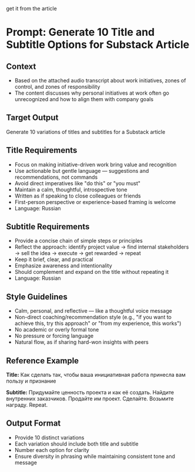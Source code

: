 get it from the article

# Prompt: Generate 10 Title and Subtitle Options for Substack Article

## Context

- Based on the attached audio transcript about work initiatives, zones of control, and zones of responsibility
- The content discusses why personal initiatives at work often go unrecognized and how to align them with company goals

## Target Output

Generate 10 variations of titles and subtitles for a Substack article

## Title Requirements

- Focus on making initiative-driven work bring value and recognition
- Use actionable but gentle language — suggestions and recommendations, not commands
- Avoid direct imperatives like "do this" or "you must"
- Maintain a calm, thoughtful, introspective tone
- Written as if speaking to close colleagues or friends
- First-person perspective or experience-based framing is welcome
- Language: Russian

## Subtitle Requirements

- Provide a concise chain of simple steps or principles
- Reflect the approach: identify project value → find internal stakeholders → sell the idea → execute → get rewarded → repeat
- Keep it brief, clear, and practical
- Emphasize awareness and intentionality
- Should complement and expand on the title without repeating it
- Language: Russian

## Style Guidelines

- Calm, personal, and reflective — like a thoughtful voice message
- Non-direct coaching/recommendation style (e.g., "if you want to achieve this, try this approach" or "from my experience, this works")
- No academic or overly formal tone
- No pressure or forcing language
- Natural flow, as if sharing hard-won insights with peers

## Reference Example

**Title:** Как сделать так, чтобы ваша инициативная работа принесла вам пользу и признание

**Subtitle:** Придумайте ценность проекта и как её создать. Найдите внутренних заказчиков. Продайте им проект. Сделайте. Возьмите награду. Repeat.

## Output Format

- Provide 10 distinct variations
- Each variation should include both title and subtitle
- Number each option for clarity
- Ensure diversity in phrasing while maintaining consistent tone and message
